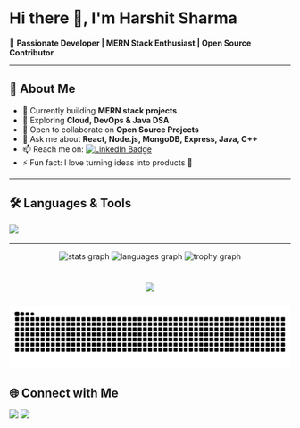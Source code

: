 # Hi there 👋, I'm Harshit Sharma

🌟 **Passionate Developer | MERN Stack Enthusiast | Open Source Contributor**

---

## 🚀 About Me
- 🔭 Currently building **MERN stack projects**
- 🌱 Exploring **Cloud, DevOps & Java DSA**
- 👯 Open to collaborate on **Open Source Projects**
- 💬 Ask me about **React, Node.js, MongoDB, Express, Java, C++**
- 📫 Reach me on: [![LinkedIn Badge](https://img.shields.io/badge/-HarshitSharma-blue?style=flat-square&logo=Linkedin&logoColor=white)](https://linkedin.com/in/harshit17xd)
- ⚡ Fun fact: I love turning ideas into products 🚀

---

## 🛠️ Languages & Tools
<p align="left">
  <img src="https://skillicons.dev/icons?i=html,css,js,react,nodejs,express,mongodb,java,cpp,git,github,vscode,tailwind" />
</p>

---

<div align="center">
  <img src="https://github-readme-stats.vercel.app/api?username=harshit17xd&hide_title=false&hide_rank=true&show_icons=true&include_all_commits=true&count_private=true&disable_animations=false&theme=dracula&locale=en&hide_border=false" height="150" alt="stats graph"  />
  <img src="https://github-readme-stats.vercel.app/api/top-langs?username=harshit17xd&locale=en&hide_title=false&layout=compact&card_width=320&langs_count=5&theme=dracula&hide_border=false" height="150" alt="languages graph"  />
  <img src="https://github-profile-trophy.vercel.app?username=harshit17xd&theme=dracula" height="150" alt="trophy graph"  />
</div>

###

<br clear="both">

<div align="center">
  <img src="https://visitor-badge.laobi.icu/badge?page_id=harshit17xd.harshit17xd"  />
</div>

###

<!-- Snake animation generated by GitHub Action below -->
<img src="https://raw.githubusercontent.com/harshit17xd/harshit17xd/output/snake.svg" alt="Snake animation" />

## 🌐 Connect with Me
<p>
  <a href="https://linkedin.com/in/harshit17xd"><img src="https://img.shields.io/badge/LinkedIn-HarshitSharma-blue?style=flat-square&logo=linkedin"></a>
  <a href="mailto:harshit17xd@gmail.com"><img src="https://img.shields.io/badge/Email-harshit17xd-red?style=flat-square&logo=gmail&logoColor=white"></a>
</p>
